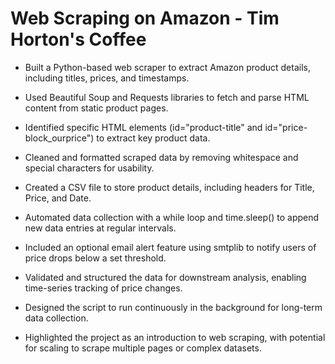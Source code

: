 # Web Scraping on Amazon - Tim Horton's Coffee

- Built a Python-based web scraper to extract Amazon product details, including titles, prices, and timestamps.

- Used Beautiful Soup and Requests libraries to fetch and parse HTML content from static product pages.

- Identified specific HTML elements (id="product-title" and id="price-block_ourprice") to extract key product data.

- Cleaned and formatted scraped data by removing whitespace and special characters for usability.

- Created a CSV file to store product details, including headers for Title, Price, and Date.

- Automated data collection with a while loop and time.sleep() to append new data entries at regular intervals.

- Included an optional email alert feature using smtplib to notify users of price drops below a set threshold.

- Validated and structured the data for downstream analysis, enabling time-series tracking of price changes.

- Designed the script to run continuously in the background for long-term data collection.

- Highlighted the project as an introduction to web scraping, with potential for scaling to scrape multiple pages or complex datasets.
